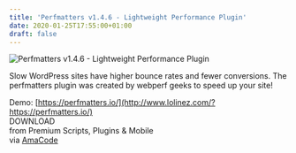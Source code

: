 ```yaml
---
title: 'Perfmatters v1.4.6 - Lightweight Performance Plugin'
date: 2020-01-25T17:55:00+01:00
draft: false
---
```


![Perfmatters v1.4.6 - Lightweight Performance Plugin](http://www.codelist.cc/uploads/posts/2018-04/1523774732_perfmatters-lightweight-performance-plugin.png "Perfmatters v1.4.6 - Lightweight Performance Plugin")  
  
Slow WordPress sites have higher bounce rates and fewer conversions. The perfmatters plugin was created by webperf geeks to speed up your site!  
  
Demo: [https://perfmatters.io/](http://www.lolinez.com/?https://perfmatters.io/)  
DOWNLOAD  
from Premium Scripts, Plugins & Mobile  
via [AmaCode](https://amazcode.ooo)